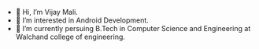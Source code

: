 - 👋 Hi, I’m Vijay Mali.
- 👀 I’m interested in Android Development.
- 🌱 I’m currently persuing B.Tech in Computer Science and Engineering at Walchand college of engineering.
  

<!---
viju2004/viju2004 is a ✨ special ✨ repository because its `README.md` (this file) appears on your GitHub profile.
You can click the Preview link to take a look at your changes.
--->
